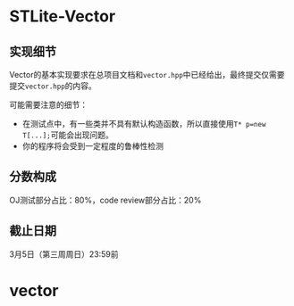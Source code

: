 # STLite-Vector

## 实现细节

Vector的基本实现要求在总项目文档和`vector.hpp`中已经给出，最终提交仅需要提交`vector.hpp`的内容。

可能需要注意的细节：

- 在测试点中，有一些类并不具有默认构造函数，所以直接使用`T* p=new T[...];`可能会出现问题。
- 你的程序将会受到一定程度的鲁棒性检测

## 分数构成

OJ测试部分占比：80%，code review部分占比：20%

## 截止日期

3月5日（第三周周日）23:59前

# vector
